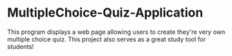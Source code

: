 # MultipleChoice-Quiz-Application
This program displays a web page allowing users to create they're very own multiple choice quiz. This project also serves as a great study tool for students!
